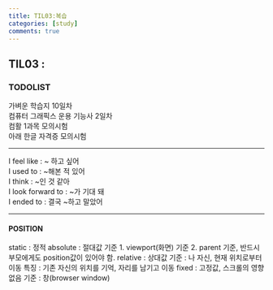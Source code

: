 ```yaml
---
title: TIL03:복습
categories: [study]
comments: true
---
```


## TIL03 :

### TODOLIST
가벼운 학습지 10일차<br>
컴퓨터 그래픽스 운용 기능사 2일차<br>
컴활 1과목 모의시험<br>
아래 한글 자격증 모의시험

***

I feel like : ~ 하고 싶어 <br>
I used to : ~해본 적 있어 <br>
I think : ~인 것 같아 <br>
I look forward to : ~가 기대 돼 <br>
I ended to : 결국 ~하고 말았어 <br>

***

#### POSITION
static : 정적
absolute : 절대값
   기준 1. viewport(화면)
   기준 2. parent 기준, 반드시 부모에게도 position값이 있어야 함.
relative : 상대값
   기준 : 나 자신, 현재 위치로부터 이동
   특징 : 기존 자신의 위치를 기억, 자리를 남기고 이동
fixed : 고정값, 스크롤의 영향 없음
   기준 : 창(browser window)
